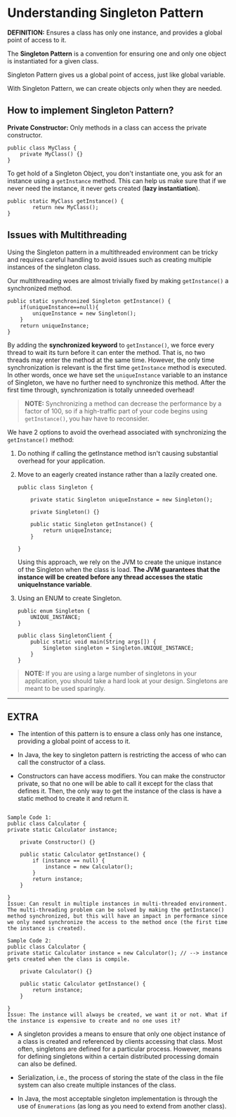 # Understanding Singleton Pattern

**DEFINITION:** Ensures a class has only one instance, and provides a global point of access to it.

The **Singleton Pattern** is a convention for ensuring one and only one object is instantiated for a given class.

Singleton Pattern gives us a global point of access, just like global variable.

With Singleton Pattern, we can create objects only when they are needed.

## How to implement Singleton Pattern?

**Private Constructor:** Only methods in a class can access the private constructor.

```
public class MyClass {
    private MyClass() {}
}
```

To get hold of a Singleton Object, you don't instantiate one, you ask for an instance using a `getInstance` method. This can help us make sure that if we never need the instance, it never gets created (**lazy instantiation**).

```
public static MyClass getInstance() {
        return new MyClass();
}
```

## Issues with Multithreading

Using the Singleton pattern in a multithreaded environment can be tricky and requires careful handling to avoid issues such as creating multiple instances of the singleton class.

Our multithreading woes are almost trivially fixed by making `getInstance()` a synchronized method.

```
public static synchronized Singleton getInstance() {
    if(uniqueInstance==null){
        uniqueInstance = new Singleton();
    }
    return uniqueInstance;
}
```

By adding the **synchronized keyword** to `getInstance()`, we force every thread to wait its turn before it can enter the method. That is, no two threads may enter the method at the same time. However, the only time synchronization is relevant is the first time `getInstance` method is executed. In other words, once we have set the `uniqueInstance` variable to an instance of Singleton, we have no further need to synchronize this method. After the first time through, synchronization is totally unneeded overhead!

> **NOTE:** Synchronizing a method can decrease the performance by a factor of 100, so if a high-traffic part of your code begins using `getInstance()`, you hav have to reconsider.

We have 2 options to avoid the overhead associated with synchronizing the `getInstance()` method:

1.  Do nothing if calling the getInstance method isn't causing substantial overhead for your application.

2.  Move to an eagerly created instance rather than a lazily created one.

    ```
    public class Singleton {

        private static Singleton uniqueInstance = new Singleton();

        private Singleton() {}

        public static Singleton getInstance() {
            return uniqueInstance;
        }

    }
    ```

    Using this approach, we rely on the JVM to create the unique instance of the Singleton when the class is load. **The JVM guarantees that the instance will be created before any thread accesses the static uniqueInstance variable**.

3.  Using an ENUM to create Singleton.

    ```
    public enum Singleton {
        UNIQUE_INSTANCE;
    }

    public class SingletonClient {
        public static void main(String args[]) {
            Singleton singleton = Singleton.UNIQUE_INSTANCE;
        }
    }
    ```

> **NOTE:** If you are using a large number of singletons in your application, you should take a hard look at your design. Singletons are meant to be used sparingly.

---

## EXTRA

- The intention of this pattern is to ensure a class only has one instance, providing a global point of access to it.

- In Java, the key to singleton pattern is restricting the access of who can call the constructor of a class.

- Constructors can have access modifiers. You can make the constructor private, so that no one will be able to call it except for the class that defines it. Then, the only way to get the instance of the class is have a static method to create it and return it.

```

Sample Code 1:
public class Calculator {
private static Calculator instance;

    private Constructor() {}

    public static Calculator getInstance() {
        if (instance == null) {
            instance = new Calculator();
        }
        return instance;
    }

}
Issue: Can result in multiple instances in multi-threaded environment. The multi-threading problem can be solved by making the getInstance() method synchronized, but this will have an impact in performance since we only need synchronize the access to the method once (the first time the instance is created).

Sample Code 2:
public class Calculator {
private static Calculator instance = new Calculator(); // --> instance gets created when the class is compile.

    private Calculator() {}

    public static Calculator getInstance() {
        return instance;
    }

}
Issue: The instance will always be created, we want it or not. What if the instance is expensive to create and no one uses it?

```

- A singleton provides a means to ensure that only one object instance of a class is created and referenced by clients accessing that class. Most often, singletons are defined for a particular process. However, means for defining singletons within a certain distributed processing domain can also be defined.

- Serialization, i.e., the process of storing the state of the class in the file system can also create multiple instances of the class.

- In Java, the most acceptable singleton implementation is through the use of `Enumerations` (as long as you need to extend from another class).

```

```

